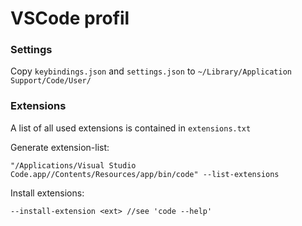 # VSCode profil

### Settings

Copy `keybindings.json` and `settings.json` to `~/Library/Application Support/Code/User/`

### Extensions

A list of all used extensions is contained in `extensions.txt`

Generate extension-list:
```
"/Applications/Visual Studio Code.app//Contents/Resources/app/bin/code" --list-extensions
```

Install extensions:
```
--install-extension <ext> //see 'code --help'
```